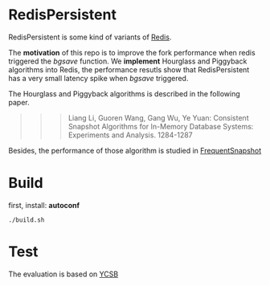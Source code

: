 # RedisPersistent

RedisPersistent is some kind of variants of [Redis](https://redis.io). 

The **motivation** of this repo is to improve the fork performance when redis triggered the *bgsave* function.
We **implement** Hourglass and Piggyback algorithms into Redis, the performance resutls show that RedisPersistent has a very small latency spike when *bgsave* triggered.

The Hourglass and Piggyback algorithms is described in the following paper.

>>> Liang Li, Guoren Wang, Gang Wu, Ye Yuan: Consistent Snapshot Algorithms for In-Memory Database Systems: Experiments and Analysis. 1284-1287

Besides, the performance of those algorithm is studied in [FrequentSnapshot](https://github.com/bombehub/FrequentSnapshot)

# Build
first, install: **autoconf**

`./build.sh`

# Test

The evaluation is based on [YCSB](https://github.com/brianfrankcooper/YCSB)

